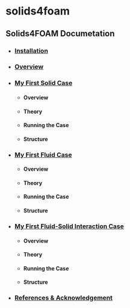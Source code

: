 # solids4foam
## Solids4FOAM Documetation

- ### [Installation](https://wpzegeo.github.io/solids4foam/README/installation)

- ### [Overview](https://wpzegeo.github.io/solids4foam/README/overview)

- ### [My First Solid Case](https://wpzegeo.github.io/solids4foam/README/tutorial/my_first_solid_case)
    - #### Overview
    - #### Theory
    - #### Running the Case
    - #### Structure
    
- ### [My First Fluid Case](https://wpzegeo.github.io/solids4foam/README/tutorial/my_first_fluid_case)
    - #### Overview
    - #### Theory
    - #### Running the Case
    - #### Structure

- ### [My First Fluid-Solid Interaction Case](https://wpzegeo.github.io/solids4foam/README/tutorial/my_first_fluid-solid_interaction_case)
    - #### Overview
    - #### Theory
    - #### Running the Case
    - #### Structure

- ### [References & Acknowledgement](https://wpzegeo.github.io/solids4foam/README/tutorial/references)
